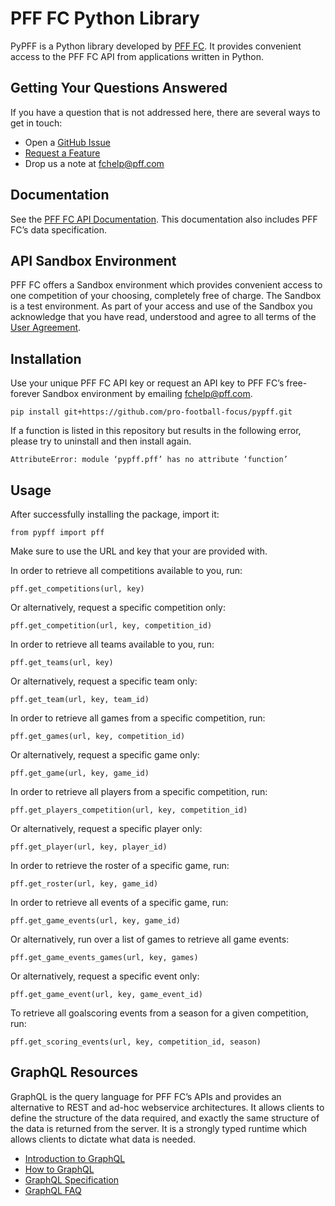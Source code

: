# PFF FC Python Library
PyPFF is a Python library developed by [PFF FC](https://fc.pff.com/). It provides convenient access to the PFF FC API from applications written in Python.

## Getting Your Questions Answered
If you have a question that is not addressed here, there are several ways to get in touch:
- Open a [GitHub Issue](https://github.com/pro-football-focus/pypff/issues)
- [Request a Feature](https://github.com/pro-football-focus/pypff/issues)
- Drop us a note at fchelp@pff.com 

## Documentation
See the [PFF FC API Documentation](https://fc.pff.com/docs). This documentation also includes PFF FC’s data specification. 

## API Sandbox Environment
PFF FC offers a Sandbox environment which provides convenient access to one competition of your choosing, completely free of charge. The Sandbox is a test environment. As part of your access and use of the Sandbox you acknowledge that you have read, understood and agree to all terms of the [User Agreement](https://github.com/pro-football-focus/pypff/blob/main/docs/PFF%20API%20SANDBOX%20ENVIRONMENT%20USER%20AGREEMENT.pdf).

## Installation
Use your unique PFF FC API key or request an API key to PFF FC’s free-forever Sandbox environment by emailing fchelp@pff.com.
```
pip install git+https://github.com/pro-football-focus/pypff.git
```
If a function is listed in this repository but results in the following error, please try to uninstall and then install again.
```
AttributeError: module ‘pypff.pff’ has no attribute ‘function’
```
## Usage
After successfully installing the package, import it:
```
from pypff import pff
```
Make sure to use the URL and key that your are provided with.

In order to retrieve all competitions available to you, run:
```
pff.get_competitions(url, key)
```
Or alternatively, request a specific competition only:
```
pff.get_competition(url, key, competition_id)
```
In order to retrieve all teams available to you, run:
```
pff.get_teams(url, key)
```
Or alternatively, request a specific team only:
```
pff.get_team(url, key, team_id)
```
In order to retrieve all games from a specific competition, run:
```
pff.get_games(url, key, competition_id)
```
Or alternatively, request a specific game only:
```
pff.get_game(url, key, game_id)
```
In order to retrieve all players from a specific competition, run:
```
pff.get_players_competition(url, key, competition_id)
```
Or alternatively, request a specific player only:
```
pff.get_player(url, key, player_id)
```
In order to retrieve the roster of a specific game, run:
```
pff.get_roster(url, key, game_id)
```
In order to retrieve all events of a specific game, run:
```
pff.get_game_events(url, key, game_id)
```
Or alternatively, run over a list of games to retrieve all game events:
```
pff.get_game_events_games(url, key, games)
```
Or alternatively, request a specific event only:
```
pff.get_game_event(url, key, game_event_id)
```
To retrieve all goalscoring events from a season for a given competition, run:
```
pff.get_scoring_events(url, key, competition_id, season)
```

## GraphQL Resources
GraphQL is the query language for PFF FC’s APIs and provides an alternative to REST and ad-hoc webservice architectures. It allows clients to define the structure of the data required, and exactly the same structure of the data is returned from the server. It is a strongly typed runtime which allows clients to dictate what data is needed.
- [Introduction to GraphQL](https://graphql.org/learn/)
- [How to GraphQL](https://www.howtographql.com/)
- [GraphQL Specification](https://spec.graphql.org/)
- [GraphQL FAQ](https://graphql.org/faq/)
